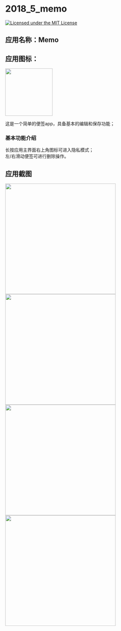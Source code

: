 # 2018_5_memo
[![Licensed under the MIT License](https://img.shields.io/badge/License-MIT-blue.svg)](https://github.com/android-app-development-course/2018-5-memo/blob/master/LICENSE.txt) 
## 应用名称：Memo
## 应用图标：  

<image src="./系统文档/picture/icon.png" width="150px"/>    

这是一个简单的便签app，具备基本的编辑和保存功能；  
### 基本功能介绍
长按应用主界面右上角图标可进入隐私模式；   
左/右滑动便签可进行删除操作。   
## 应用截图

<image src="./系统文档/picture/main.jpg" width="350px"/>             <image src="./系统文档/picture/main_p.jpg" width="350px"/>  
<image src="./系统文档/picture/edit.jpg" width="350px"/>             <image src="./系统文档/picture/password.jpg" width="350px"/>

